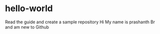 # hello-world
Read the guide and create a sample repository
Hi My name is prashanth Br and am new to Github
